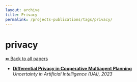 ```yaml
---
layout: archive
title: Privacy
permalink: /projects-publications/tags/privacy/
---
```


# privacy
[⬅ Back to all papers](../papers.md)

- **[Differential Privacy in Cooperative Multiagent Planning](../papers.md)**  
  *Uncertainty in Artificial Intelligence (UAI), 2023*